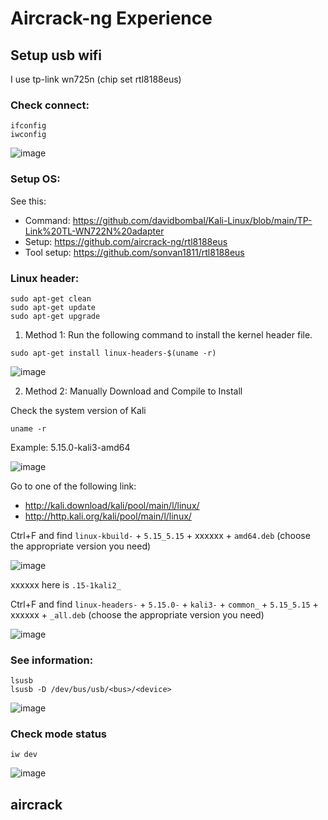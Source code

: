 # Aircrack-ng Experience

## Setup usb wifi

I use tp-link wn725n (chip set rtl8188eus)

### Check connect:

```
ifconfig
iwconfig
```

![image](https://user-images.githubusercontent.com/90561566/163680598-fff970c5-959a-45f5-a0f5-d448f5b712e1.png)

### Setup OS:

See this: 
- Command: https://github.com/davidbombal/Kali-Linux/blob/main/TP-Link%20TL-WN722N%20adapter
- Setup: https://github.com/aircrack-ng/rtl8188eus
- Tool setup: https://github.com/sonvan1811/rtl8188eus

### Linux header:

```
sudo apt-get clean
sudo apt-get update
sudo apt-get upgrade
```

1) Method 1: Run the following command to install the kernel header file.

```
sudo apt-get install linux-headers-$(uname -r)
```

![image](https://user-images.githubusercontent.com/90561566/163698546-a9e3bfe8-380c-4e02-b365-09b9649436eb.png)

2) Method 2: Manually Download and Compile to Install

Check the system version of Kali
```
uname -r
```

Example: 5.15.0-kali3-amd64

![image](https://user-images.githubusercontent.com/90561566/163698742-5110bbca-0f01-4fd1-a8bc-cd4787a1e30c.png)

Go to one of the following link:
- http://kali.download/kali/pool/main/l/linux/
- http://http.kali.org/kali/pool/main/l/linux/

Ctrl+F and find `linux-kbuild-` + `5.15_5.15` + xxxxxx + `amd64.deb` (choose the appropriate version you need)

![image](https://user-images.githubusercontent.com/90561566/163698880-60c0bf39-723c-4aed-8584-6424997e7f61.png)

xxxxxx here is `.15-1kali2_`

Ctrl+F and find `linux-headers-` + `5.15.0-` + `kali3-` + `common_` + `5.15_5.15` + xxxxxx + `_all.deb` (choose the appropriate version you need)

![image](https://user-images.githubusercontent.com/90561566/163698996-ac108a0b-95f0-4d85-b664-e1bcf640399c.png)




### See information:

```
lsusb
lsusb -D /dev/bus/usb/<bus>/<device>
```

![image](https://user-images.githubusercontent.com/90561566/163680503-3f9c38f0-185e-4144-bef9-0c694020c3e7.png)

### Check mode status

```
iw dev
```

![image](https://user-images.githubusercontent.com/90561566/163680743-8684357c-ae0b-4d04-a7a2-f06d1aea7d4d.png)







## aircrack

